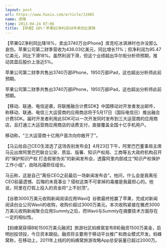 ```yaml
---
layout: post
url: https://www.huxiu.com/article/13485
name: 虎嗅
time: 2013-04-24 07:06
title: 【早报】18%！苹果Q2净利润10年来同比首降
---
```

【苹果Q2净利同比降18%，卖出3740万台iPhone】库克吃冰淇淋时也许没那么哀伤。苹果公司第二财季营收为436.03亿美元，同比增长11%；但净利润为95.47亿美元，同比下滑18%。虽然利润下滑，但这个业绩超出华尔街分析师预期，推动其盘后股价上涨近5%。

苹果公司第二财季共售出3740万部iPhone，1950万部iPad，这也超出分析师此前预期。

苹果公司第二财季共售出3740万部iPhone，1950万部iPad，这也超出分析师此前预期。

【移动、联通、电信逆袭，将联推融合计费SDK】中国移动对开发者发出邮件，称移动、联通、电信三大运营商的应用商店将于5月17日（国际电信日）推出融合计费SDK。届时开发者利用此SDK可以一次开发同时发布到三大运营商的应用商店，且打通三大运营商应用商店的话费支付，直接覆盖全国十亿手机用户。

移动称，“三大运营商十亿用户首次向你敞开了”。

【马云给自己CEO生涯选了这场告别发布会】4月23日下午，阿里巴巴董事局主席马云出席阿里巴巴联合公安、质监、版署、知识产权局、工商等五大政府机构召开的“保护知识产权 打击假冒伪劣”的新闻发布会，透露阿里内部成立“知识产权保护工作小组”，由陆兆禧担任组长。

马云称，这是自己“离任CEO之前最后一场新闻发布会”。他问，什么会是我离任CEO前最遗憾、后悔的未竟事业？侵权这类不可拿掉的毒瘤是我最担心的。他说，阿里在打假上投入的资金将“上不封顶”。

【谷歌3000万美元收购新闻阅读应用Wavii】谷歌最终抢赢了苹果，完成对新闻阅读创业公司Wavii的收购，收购价超过3000万美元。本次收购紧接在雅虎3000万美元收购新闻聚合应用Summly之后，而Wavii与Summly在摘要技术方面存在一定的相似性。

【蚂蜂窝获得B轮1500万美元融资】旅游社区蚂蜂窝宣布B轮融资1500万美金，启明创投领投，今日资本跟投。融资将主要用于移动平台推广和商业模式开发。蚂蜂窝称，在移动上，2011年上线的的蚂蜂窝旅游攻略App总安装量已超过2000万。

